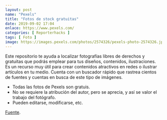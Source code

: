 ```yaml
---
layout: post
name: "Pexels"
title: "Fotos de stock gratuitas"
date: 2019-09-02 17:04
enlace: https://www.pexels.com/
categories: [ Reporterhacks ]
tags: [ Foto ]
image: https://images.pexels.com/photos/2574326/pexels-photo-2574326.jpeg?auto=compress&cs=tinysrgb&dpr=2&h=750&w=1260
---
```

Este repositorio te ayuda a localizar fotografías libres de derechos y gratuitas que podrás emplear para tus diseños, contenidos, ilustraciones. Es un recurso muy útil para crear contenidos atractivos en redes o ilustrar artículos en tu medio. Cuenta con un buscador rápido que rastrea cientos de fuentes y cuentas en busca de este tipo de imágenes.

- Todas las fotos de Pexels son gratuis. 
- No se requiere la atribución del autor, pero se aprecia, y así se valor el trabajo del fotógrafo.
- Pueden editarse, modificarse, etc. 

[Fuente](https://www.pexels.com/).

